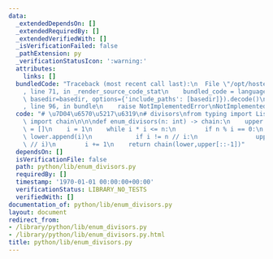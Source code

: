 ```yaml
---
data:
  _extendedDependsOn: []
  _extendedRequiredBy: []
  _extendedVerifiedWith: []
  _isVerificationFailed: false
  _pathExtension: py
  _verificationStatusIcon: ':warning:'
  attributes:
    links: []
  bundledCode: "Traceback (most recent call last):\n  File \"/opt/hostedtoolcache/Python/3.9.6/x64/lib/python3.9/site-packages/onlinejudge_verify/documentation/build.py\"\
    , line 71, in _render_source_code_stat\n    bundled_code = language.bundle(stat.path,\
    \ basedir=basedir, options={'include_paths': [basedir]}).decode()\n  File \"/opt/hostedtoolcache/Python/3.9.6/x64/lib/python3.9/site-packages/onlinejudge_verify/languages/python.py\"\
    , line 96, in bundle\n    raise NotImplementedError\nNotImplementedError\n"
  code: "# \u7D04\u6570\u5217\u6319\n# divisors\nfrom typing import List\nfrom itertools\
    \ import chain\n\n\ndef enum_divisors(n: int) -> chain:\n    upper = []\n    lower\
    \ = []\n    i = 1\n    while i * i <= n:\n        if n % i == 0:\n           \
    \ lower.append(i)\n            if i != n // i:\n                upper.append(n\
    \ // i)\n        i += 1\n    return chain(lower,upper[::-1])"
  dependsOn: []
  isVerificationFile: false
  path: python/lib/enum_divisors.py
  requiredBy: []
  timestamp: '1970-01-01 00:00:00+00:00'
  verificationStatus: LIBRARY_NO_TESTS
  verifiedWith: []
documentation_of: python/lib/enum_divisors.py
layout: document
redirect_from:
- /library/python/lib/enum_divisors.py
- /library/python/lib/enum_divisors.py.html
title: python/lib/enum_divisors.py
---
```

